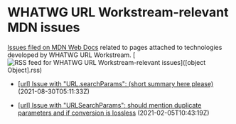# WHATWG URL Workstream-relevant MDN issues

[Issues filed on MDN Web Docs](https://github.com/mdn/content/issues) related to pages attached to technologies developed by WHATWG URL Workstream. [![RSS feed for WHATWG URL Workstream-relevant issues](https://www.w3.org/QA/2007/04/feed_icon)]([object Object].rss)

* [[url] Issue with "URL.searchParams": (short summary here please)](https://github.com/mdn/content/issues/8452) (2021-08-30T05:11:33Z)
  
* [[url] Issue with "URLSearchParams": should mention duplicate parameters and if conversion is lossless](https://github.com/mdn/content/issues/2104) (2021-02-05T10:43:19Z)
  
